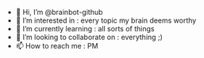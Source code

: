 - 👋 Hi, I’m @brainbot-github
- 👀 I’m interested in : every topic my brain deems worthy
- 🌱 I’m currently learning : all sorts of things
- 💞️ I’m looking to collaborate on : everything ;)
- 📫 How to reach me : PM

<!---
brainbot-github/brainbot-github is a ✨ special ✨ repository because its `README.md` (this file) appears on your GitHub profile.
You can click the Preview link to take a look at your changes.
--->
